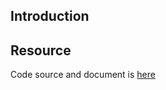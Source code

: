 ## Introduction

## Resource

Code source and document is [here](https://github.com/kcl-lang/artifacthub/tree/main/psp-capabilities)
